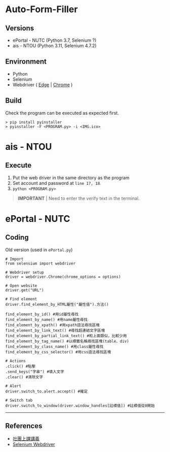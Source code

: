 # Auto-Form-Filler

## Versions

- ePortal - NUTC (Python 3.7, Selenium ?)
- ais - NTOU (Python 3.11, Selenium 4.7.2)

## Environment

- Python
- Selenium
- Webdriver
  ( [Edge](https://developer.microsoft.com/zh-tw/microsoft-edge/tools/webdriver/) |
  [Chrome](https://chromedriver.chromium.org/downloads) )

## Build

Check the program can be executed as expected first.

```
> pip install pyinstaller
> pyinstaller -F <PROGRAM.py> -i <IMG.ico>
```

# ais - NTOU

## Execute

1. Put the web driver in the same directory as the program
2. Set account and password at `line 17, 18`
3. `python <PROGRAM.py>`

> **IMPORTANT** | Need to enter the verify text in the terminal.

# ePortal - NUTC

## Coding

Old version (used in `ePortal.py`)

```
# Import
from selensium import webdriver

# Webdriver setup
driver = webdriver.Chrome(chrome_options = options)

# Open website
driver.get("URL")

# Find element
driver.find_element_by_HTML屬性("屬性值").方法()

find_element_by_id() #用id屬性尋找
find_element_by_name() #用name屬性尋找
find_element_by_xpath() #用xpath語法尋找區塊
find_element_by_link_text() #尋找超連結文字區塊
find_element_by_partial_link_text() #和上面類似，比較少用
find_element_by_tag_name() #以標籤名稱尋找區塊(table、div)
find_element_by_class_name() #用class屬性尋找
find_element_by_css_selector() #用css語法尋找區塊

# Actions
.click() #點擊
.send_keys("字串") #填入文字
.clear() #清除文字

# Alert
driver.switch_to.alert.accept() #確定

# Switch tab
driver.switch_to_window(driver.window_handles[註標值]) #註標值從0開始
```

---

## References

- [社團上課講義](https://hackmd.io/@5Tx96k0MTs6LBwHSE3bmHQ/SkmpHiwDr)
- [Selenium Webdriver](https://www.selenium.dev/documentation/webdriver/)
